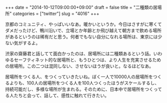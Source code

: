 +++
date = "2014-10-12T09:00:00+09:00"
draft = false
title = "二種類の居場所"
categories = ["twitter"]
slug = "4016"
+++

京都のコミュニティ、やっぱいいなあ。暖かいというか。今日はさすがに寒くてダメだったけど、鴨川沿いで、立場とか年齢とか飛び越えて朝方まで飲める場所があるというのは稀有だと思う。何者でもない自分になれる場所は、東京には少ない気がするよ。

渋家の齋藤君と話してて面白かったのは、居場所には二種類あるという話。いわゆるセーフティネット的な居場所と、もうひとつは、より人生を充実させるための居場所。この二つは混同しない、させないほうが良いと。なるほどなあ。

居場所をつくる人、をつくっていきたいね。ぼく一人で10000人の居場所をつくるよりも、100人の居場所をつくる人を100人つくったほうがスケールするし、持続可能だし、多様な場所が生まれる。そのために、日本中で居場所をつくってる人たちと会って、話して、感性に触れて行きたい。
